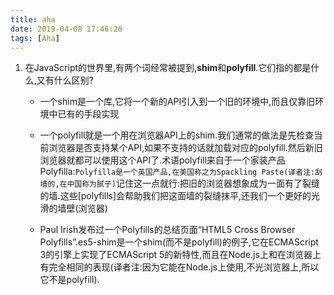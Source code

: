 ```yaml
---
title: aha
date: 2019-04-08 17:46:26
tags: [Aha]
---
```




1. 在JavaScript的世界里,有两个词经常被提到,**shim**和**polyfill**.它们指的都是什么,又有什么区别?
    - 一个shim是一个库,它将一个新的API引入到一个旧的环境中,而且仅靠旧环境中已有的手段实现
    - 一个polyfill就是一个用在浏览器API上的shim.我们通常的做法是先检查当前浏览器是否支持某个API,如果不支持的话就加载对应的polyfill.然后新旧浏览器就都可以使用这个API了.术语polyfill来自于一个家装产品Polyfilla:`Polyfilla是一个英国产品,在美国称之为Spackling Paste(译者注:刮墙的,在中国称为腻子)`记住这一点就行:把旧的浏览器想象成为一面有了裂缝的墙.这些[polyfills]会帮助我们把这面墙的裂缝抹平,还我们一个更好的光滑的墙壁(浏览器)

    - Paul Irish发布过一个Polyfills的总结页面“HTML5 Cross Browser Polyfills”.es5-shim是一个shim(而不是polyfill)的例子,它在ECMAScript 3的引擎上实现了ECMAScript 5的新特性,而且在Node.js上和在浏览器上有完全相同的表现(译者注:因为它能在Node.js上使用,不光浏览器上,所以它不是polyfill).